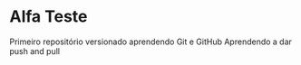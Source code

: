 # Alfa Teste
 Primeiro repositório versionado aprendendo Git e GitHub
Aprendendo a dar push and pull
